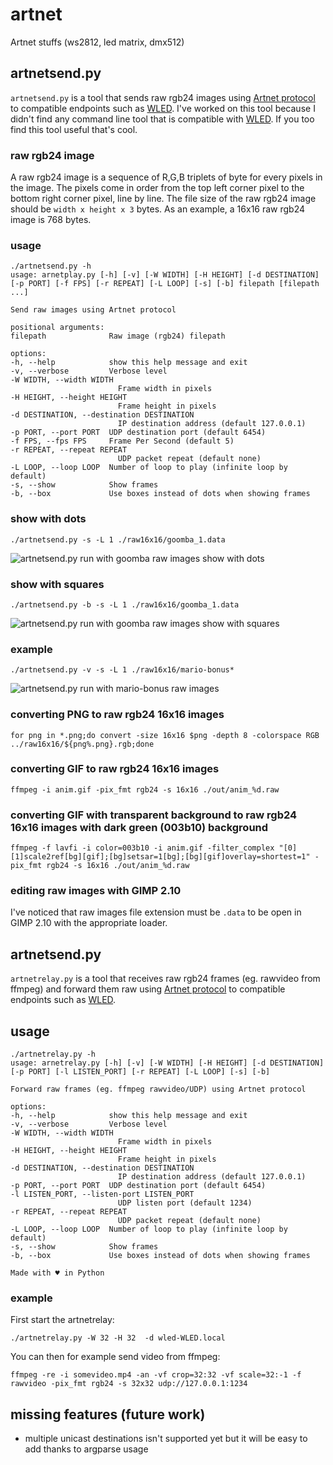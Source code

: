 # artnet
Artnet stuffs (ws2812, led matrix, dmx512)

## artnetsend.py 

`artnetsend.py` is a tool that sends raw rgb24 images using [Artnet protocol](https://en.wikipedia.org/wiki/Art-Net) to compatible endpoints such as [WLED](https://kno.wled.ge/). I've worked on this tool because I didn't find any command line tool that is compatible with [WLED](https://kno.wled.ge/). If you too find this tool useful that's cool.

### raw rgb24 image

A raw rgb24 image is a sequence of R,G,B triplets of byte for every pixels in the image. The pixels come in order from the top left corner pixel to the bottom right corner pixel, line by line.
The file size of the raw rgb24 image should be `width x height x 3` bytes. As an example, a 16x16 raw rgb24 image is 768 bytes.

### usage

    ./artnetsend.py -h
    usage: arnetplay.py [-h] [-v] [-W WIDTH] [-H HEIGHT] [-d DESTINATION] [-p PORT] [-f FPS] [-r REPEAT] [-L LOOP] [-s] [-b] filepath [filepath ...]

    Send raw images using Artnet protocol

    positional arguments:
    filepath              Raw image (rgb24) filepath

    options:
    -h, --help            show this help message and exit
    -v, --verbose         Verbose level
    -W WIDTH, --width WIDTH
                            Frame width in pixels
    -H HEIGHT, --height HEIGHT
                            Frame height in pixels
    -d DESTINATION, --destination DESTINATION
                            IP destination address (default 127.0.0.1)
    -p PORT, --port PORT  UDP destination port (default 6454)
    -f FPS, --fps FPS     Frame Per Second (default 5)
    -r REPEAT, --repeat REPEAT
                            UDP packet repeat (default none)
    -L LOOP, --loop LOOP  Number of loop to play (infinite loop by default)
    -s, --show            Show frames
    -b, --box             Use boxes instead of dots when showing frames

### show with dots

    ./artnetsend.py -s -L 1 ./raw16x16/goomba_1.data

![artnetsend.py run with goomba raw images show with dots](./pics/goomba-dot.png)

### show with squares

    ./artnetsend.py -b -s -L 1 ./raw16x16/goomba_1.data

![artnetsend.py run with goomba raw images show with squares](./pics/goomba-square.png)

### example

    ./artnetsend.py -v -s -L 1 ./raw16x16/mario-bonus*

![artnetsend.py run with mario-bonus raw images](./pics/mario-bonus-run.png)

### converting PNG to raw rgb24 16x16 images

    for png in *.png;do convert -size 16x16 $png -depth 8 -colorspace RGB ../raw16x16/${png%.png}.rgb;done

### converting GIF to raw rgb24 16x16 images

    ffmpeg -i anim.gif -pix_fmt rgb24 -s 16x16 ./out/anim_%d.raw

### converting GIF with transparent background to raw rgb24 16x16 images with dark green (003b10) background

    ffmpeg -f lavfi -i color=003b10 -i anim.gif -filter_complex "[0][1]scale2ref[bg][gif];[bg]setsar=1[bg];[bg][gif]overlay=shortest=1" -pix_fmt rgb24 -s 16x16 ./out/anim_%d.raw

### editing raw images with GIMP 2.10

I've noticed that raw images file extension must be `.data` to be open in GIMP 2.10 with the appropriate loader.

## artnetsend.py

`artnetrelay.py` is a tool that receives raw rgb24 frames (eg. rawvideo from ffmpeg) and forward them raw using [Artnet protocol](https://en.wikipedia.org/wiki/Art-Net) to compatible endpoints such as [WLED](https://kno.wled.ge/).

## usage

    ./artnetrelay.py -h
    usage: arnetrelay.py [-h] [-v] [-W WIDTH] [-H HEIGHT] [-d DESTINATION] [-p PORT] [-l LISTEN_PORT] [-r REPEAT] [-L LOOP] [-s] [-b]

    Forward raw frames (eg. ffmpeg rawvideo/UDP) using Artnet protocol

    options:
    -h, --help            show this help message and exit
    -v, --verbose         Verbose level
    -W WIDTH, --width WIDTH
                            Frame width in pixels
    -H HEIGHT, --height HEIGHT
                            Frame height in pixels
    -d DESTINATION, --destination DESTINATION
                            IP destination address (default 127.0.0.1)
    -p PORT, --port PORT  UDP destination port (default 6454)
    -l LISTEN_PORT, --listen-port LISTEN_PORT
                            UDP listen port (default 1234)
    -r REPEAT, --repeat REPEAT
                            UDP packet repeat (default none)
    -L LOOP, --loop LOOP  Number of loop to play (infinite loop by default)
    -s, --show            Show frames
    -b, --box             Use boxes instead of dots when showing frames

    Made with ♥ in Python

### example

First start the artnetrelay:

    ./artnetrelay.py -W 32 -H 32  -d wled-WLED.local

You can then for example send video from ffmpeg:

    ffmpeg -re -i somevideo.mp4 -an -vf crop=32:32 -vf scale=32:-1 -f rawvideo -pix_fmt rgb24 -s 32x32 udp://127.0.0.1:1234

## missing features (future work)

- multiple unicast destinations isn't supported yet but it will be easy to add thanks to argparse usage